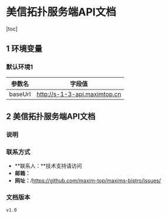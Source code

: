 # 美信拓扑服务端API文档
[toc]
## 1    环境变量


### 默认环境1
| 参数名 | 字段值 |
| ------ | ------ |
|baseUrl|http://s-1-3-api.maximtop.cn|


## 2    美信拓扑服务端API文档


### 说明
> 




### 联系方式
- **联系人：**技术支持请访问
- **邮箱：**
- **网址：**/https://github.com/maxim-top/maxims-bistro/issues/


### 文档版本
```
v1.0
```
